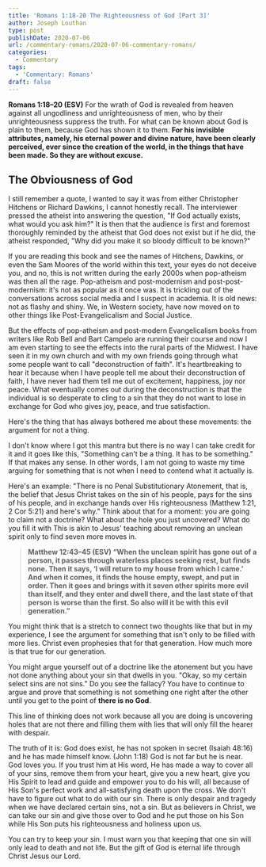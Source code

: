```yaml
---
title: 'Romans 1:18-20 The Righteousness of God [Part 3]'
author: Joseph Louthan
type: post
publishDate: 2020-07-06
url: /commentary-romans/2020-07-06-commentary-romans/
categories:
  - Commentary
tags:
  - 'Commentary: Romans'
draft: false
---
```


**Romans 1:18–20 (ESV)** For the wrath of God is revealed from heaven against all ungodliness and unrighteousness of men, who by their unrighteousness suppress the truth.  For what can be known about God is plain to them, because God has shown it to them. **For his invisible attributes, namely, his eternal power and divine nature, have been clearly perceived, ever since the creation of the world, in the things that have been made. So they are without excuse.**

## The Obviousness of God

I still remember a quote, I wanted to say it was from either Christopher Hitchens or Richard Dawkins, I cannot honestly recall. The interviewer pressed the atheist into answering the question, "If God actually exists, what would you ask him?" It is then that the audience is first and foremost thoroughly reminded by the atheist that God does not exist but if he did, the atheist responded, "Why did you make it so bloody difficult to be known?"

If you are reading this book and see the names of Hitchens, Dawkins, or even the Sam Moores of the world within this text, your eyes do not deceive you, and no, this is not written during the early 2000s when pop-atheism was then all the rage. Pop-atheism and post-modernism and post-post-modernism: it's not as popular as it once was.  It is trickling out of the conversations across social media and I suspect in academia. It is old news: not as flashy and shiny. We, in Western society, have now moved on to other things like Post-Evangelicalism and Social Justice.

But the effects of pop-atheism and post-modern Evangelicalism books from writers like Rob Bell and Bart Campelo are running their course and now I am even starting to see the effects into the rural parts of the Midwest. I have seen it in my own church and with my own friends going through what some people want to call "deconstruction of faith". It's heartbreaking to hear it because when I have people tell me about their deconstruction of faith, I have never had them tell me out of excitement, happiness, joy nor peace. What eventually comes out during the deconstruction is that the individual is so desperate to cling to a sin that they do not want to lose in exchange for God who gives joy, peace, and true satisfaction.

Here's the thing that has always bothered me about these movements: the argument for not a thing.

I don't know where I got this mantra but there is no way I can take credit for it and it goes like this, "Something can't be a thing. It has to be something." If that makes any sense. In other words, I am not going to waste my time arguing for something that is not when I need to contend what it actually is.

Here's an example: "There is no Penal Substitutionary Atonement, that is, the belief that Jesus Christ takes on the sin of his people, pays for the sins of his people, and in exchange hands over His righteousness (Matthew 1:21, 2 Cor 5:21) and here's why." Think about that for a moment: you are going to claim not a doctrine? What about the hole you just uncovered? What do you fill it with This is akin to Jesus' teaching about removing an unclean spirit only to find seven more moves in.

> **Matthew 12:43–45 (ESV) “When the unclean spirit has gone out of a person, it passes through waterless places seeking rest, but finds none.  Then it says, ‘I will return to my house from which I came.’ And when it comes, it finds the house empty, swept, and put in order.  Then it goes and brings with it seven other spirits more evil than itself, and they enter and dwell there, and the last state of that person is worse than the first. So also will it be with this evil generation.”** 

You might think that is a stretch to connect two thoughts like that but in my experience, I see the argument for something that isn't only to be filled with more lies. Christ even prophesies that for that generation. How much more is that true for our generation.

You might argue yourself out of a doctrine like the atonement but you have not done anything about your sin that dwells in you. "Okay, so my certain select sins are not sins." Do you see the fallacy? You have to continue to argue and prove that something is not something one right after the other until you get to the point of **there is no God**.

This line of thinking does not work because all you are doing is uncovering holes that are not there and filling them with lies that will only fill the hearer with despair. 

The truth of it is: God does exist, he has not spoken in secret (Isaiah 48:16) and he has made himself know. (John 1:18) God is not far but he is near. God loves you. If you trust him at His word, He has made a way to cover all of your sins, remove them from your heart, give you a new heart, give you His Spirit to lead and guide and empower you to do his will, all because of His Son's perfect work and all-satisfying death upon the cross. We don't have to figure out what to do with our sin. There is only despair and tragedy when we have declared certain sins, not a sin. But as believers in Christ, we can take our sin and give those over to God and he put those on his Son while His Son puts his righteousness and holiness upon us.

You can try to keep your sin. I must warn you that keeping that one sin will only lead to death and not life. But the gift of God is eternal life through Christ Jesus our Lord.

